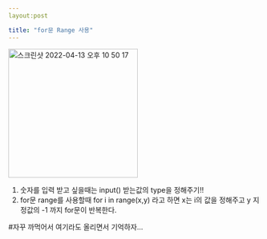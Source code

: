 ```yaml
---
layout:post

title: "for문 Range 사용"
---
```

<img width="258" alt="스크린샷 2022-04-13 오후 10 50 17" src="https://user-images.githubusercontent.com/100784510/163196999-ef222aea-7bab-42a2-92ca-5bb3575b2c83.png">

1. 숫자를 입력 받고 싶을때는 input() 받는값의 type을 정해주기!!
2. for문 range를 사용할때 for i in range(x,y) 라고 하면 x는 i의 값을 정해주고 y 지정값의 -1 까지 for문이 반복한다.


#자꾸 까먹어서 여기라도 올리면서 기억하자...

